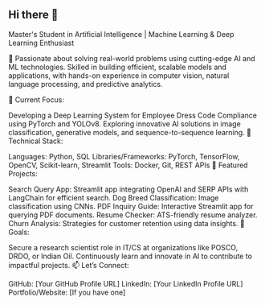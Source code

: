 ## Hi there 👋

<!--
**Priti2507/Priti2507** is a ✨ _special_ ✨ repository because its `README.md` (this file) appears on your GitHub profile.

Here are some ideas to get you started:

- 🔭 I’m currently working on ...
- 🌱 I’m currently learning ...
- 👯 I’m looking to collaborate on ...
- 🤔 I’m looking for help with ...
- 💬 Ask me about ...
- 📫 How to reach me: ...
- 😄 Pronouns: ...
- ⚡ Fun fact: ...
-->
Master's Student in Artificial Intelligence | Machine Learning & Deep Learning Enthusiast

🌟 Passionate about solving real-world problems using cutting-edge AI and ML technologies. Skilled in building efficient, scalable models and applications, with hands-on experience in computer vision, natural language processing, and predictive analytics.

 🌱 Current Focus:

Developing a Deep Learning System for Employee Dress Code Compliance using PyTorch and YOLOv8.
Exploring innovative AI solutions in image classification, generative models, and sequence-to-sequence learning.
🔧 Technical Stack:

Languages: Python, SQL
Libraries/Frameworks: PyTorch, TensorFlow, OpenCV, Scikit-learn, Streamlit
Tools: Docker, Git, REST APIs
📂 Featured Projects:

Search Query App: Streamlit app integrating OpenAI and SERP APIs with LangChain for efficient search.
Dog Breed Classification: Image classification using CNNs.
PDF Inquiry Guide: Interactive Streamlit app for querying PDF documents.
Resume Checker: ATS-friendly resume analyzer.
Churn Analysis: Strategies for customer retention using data insights.
🎯 Goals:

Secure a research scientist role in IT/CS at organizations like POSCO, DRDO, or Indian Oil.
Continuously learn and innovate in AI to contribute to impactful projects.
📫 Let’s Connect:

GitHub: [Your GitHub Profile URL]
LinkedIn: [Your LinkedIn Profile URL]
Portfolio/Website: [If you have one]
